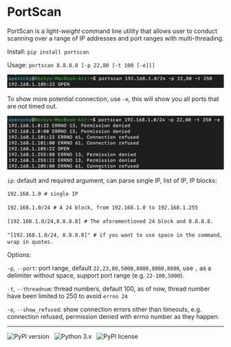 # PortScan

PortScan is a *light-weight* command line utility that allows user to conduct scanning over a range of IP addresses and port ranges with multi-threading.

Install: `pip install portscan`

Usage: `portscan 8.8.8.8 [-p 22,80 [-t 100 [-e]]]`

![Simple Command](/Demo_0.png)

To show more potential connection, use `-e`, this will show you all ports that are not timed out.

![Show more potential connection](/Demo_1.png)

`ip`: default and required argument, can parse single IP, list of IP, IP blocks:

    192.168.1.0 # single IP

    192.168.1.0/24 # A 24 block, from 192.168.1.0 to 192.168.1.255

    [192.168.1.0/24,8.8.8.8] # The aforementioned 24 block and 8.8.8.8.

    "[192.168.1.0/24, 8.8.8.8]" # if you want to use space in the command, wrap in quotes.

Options:

`-p`, `--port`: port range, default `22,23,80,5000,8000,8080,8888`, use `,` as a delimiter without space, support port range (e.g. `22-100,5000`).

`-t`, `--threadnum`: thread numbers, default 100, as of now, thread number have been limited to 250 to avoid `errno 24`

`-e`, `--show_refused`: show connection errors other than timeouts, e.g. connection refused, permission denied with errno number as they happen.

---

![PyPI version](http://img.shields.io/pypi/v/termdown.svg) &nbsp; ![Python 3.x](http://img.shields.io/badge/Python-3.x-green.svg) &nbsp; ![PyPI license](https://img.shields.io/github/license/mashape/apistatus.svg)
